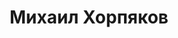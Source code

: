 ---
layout: speaker

title: Михаил Хорпяков
avatar: /assets/avatars/mikhail-khorpyakov.png
slug: mikhail-khorpyakov

about: >
  Программист, энтузиаст информационных технологий, периодически куратор Глубокого Рефакторинга, домосед
---